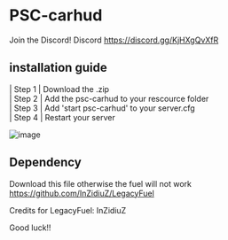# PSC-carhud
 
 Join the Discord! Discord https://discord.gg/KjHXgQvXfR   

## installation guide

 | Step 1 | Download the .zip       
 | Step 2 | Add the psc-carhud to your rescource folder                 
 | Step 3 | Add 'start psc-carhud' to your server.cfg             
 | Step 4 | Restart your server      
 
 ![image](https://user-images.githubusercontent.com/100781441/172042902-74c7a35a-0d0c-4d39-a286-6324ee2ee257.png)      
     
 ## Dependency

 Download this file otherwise the fuel will not work       
 https://github.com/InZidiuZ/LegacyFuel
 
 Credits for LegacyFuel: InZidiuZ
         
 Good luck!!
